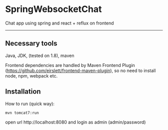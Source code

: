 # SpringWebsocketChat
Chat app using spring and react + reflux on frontend

<hr>

## Necessary tools

Java, JDK, (tested on 1.8), maven

Frontend dependencies are handled by Maven Frontend Plugin (https://github.com/eirslett/frontend-maven-plugin), so no need to install node, npm, webpack etc.

## Installation

How to run (quick way):
```
mvn tomcat7:run
```

open url http://localhost:8080 and login as admin (admin/password)
